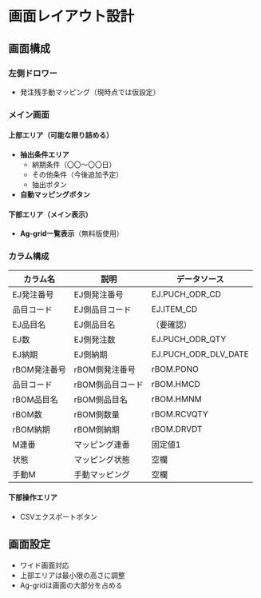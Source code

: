 # 画面レイアウト設計

## 画面構成

### 左側ドロワー
- 発注残手動マッピング（現時点では仮設定）

### メイン画面

#### 上部エリア（可能な限り詰める）
- **抽出条件エリア**
  - 納期条件（〇〇～〇〇日）
  - その他条件（今後追加予定）
  - 抽出ボタン
- **自動マッピングボタン**

#### 下部エリア（メイン表示）
- **Ag-grid一覧表示**（無料版使用）

### カラム構成
| カラム名 | 説明 | データソース |
|---------|------|-------------|
| EJ発注番号 | EJ側発注番号 | EJ.PUCH_ODR_CD |
| 品目コード | EJ側品目コード | EJ.ITEM_CD |
| EJ品目名 | EJ側品目名 | （要確認） |
| EJ数 | EJ側発注数 | EJ.PUCH_ODR_QTY |
| EJ納期 | EJ側納期 | EJ.PUCH_ODR_DLV_DATE |
| rBOM発注番号 | rBOM側発注番号 | rBOM.PONO |
| 品目コード | rBOM側品目コード | rBOM.HMCD |
| rBOM品目名 | rBOM側品目名 | rBOM.HMNM |
| rBOM数 | rBOM側数量 | rBOM.RCVQTY |
| rBOM納期 | rBOM側納期 | rBOM.DRVDT |
| M連番 | マッピング連番 | 固定値1 |
| 状態 | マッピング状態 | 空欄 |
| 手動M | 手動マッピング | 空欄 |

#### 下部操作エリア
- CSVエクスポートボタン

## 画面設定
- ワイド画面対応
- 上部エリアは最小限の高さに調整
- Ag-gridは画面の大部分を占める